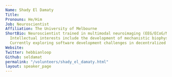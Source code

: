 ```yaml
---
Name: Shady El Damaty
Title:
Pronouns: He/Him
Job: Neuroscientist
Affiliation: The University of Melbourne
ShortBio: Neuroscientist trained in multimodal neuroimaging (EEG/ECoG/MRI), behavioral science, and machine learning techniques.
  Intellectual interests include the development of mechanistic biophysical models of decision-making derived from empirical neural dynamics recorded from perception to action.
  Currently exploring software development challenges in decentralized data marketplaces to support open science, humanitarian engineering, and asymmetrical social impact.
Website:
Twitter: hebbianloop
Github: seldamat
permalink: "/volunteers/shady_el_damaty.html"
layout: speaker_page
---
```


